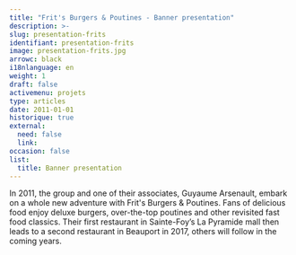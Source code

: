 ```yaml
---
title: "Frit's Burgers & Poutines - Banner presentation"
description: >-
slug: presentation-frits
identifiant: presentation-frits 
image: presentation-frits.jpg
arrowc: black
i18nlanguage: en
weight: 1
draft: false
activemenu: projets
type: articles
date: 2011-01-01
historique: true
external:
  need: false
  link:
occasion: false
list:
  title: Banner presentation
---
```


In 2011, the group and one of their associates, Guyaume Arsenault, embark on a whole new adventure with Frit's Burgers & Poutines. Fans of delicious food enjoy deluxe burgers, over-the-top poutines and other revisited fast food classics. Their first restaurant in Sainte-Foy’s La Pyramide mall then leads to a second restaurant in Beauport in 2017, others will follow in the coming years.
 
